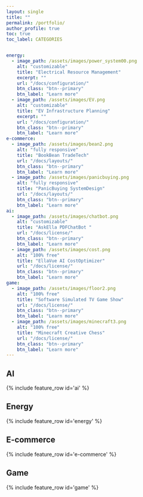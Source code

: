 ```yaml
---  
layout: single  
title: ""  
permalink: /portfolio/  
author_profile: true  
toc: true
toc_label: CATEGORIES


energy:  
  - image_path: /assets/images/power_system00.png  
    alt: "customizable"  
    title: "Electrical Resource Management"  
    excerpt: ""
    url: "/docs/configuration/"  
    btn_class: "btn--primary"  
    btn_label: "Learn more"  
  - image_path: /assets/images/EV.png  
    alt: "customizable"  
    title: "EV Infrastructure Planning"  
    excerpt: ""
    url: "/docs/configuration/"  
    btn_class: "btn--primary"  
    btn_label: "Learn more"
e-commerce:  
  - image_path: /assets/images/bean2.png  
    alt: "fully responsive"  
    title: "BookBean TradeTech"   
    url: "/docs/layouts/"  
    btn_class: "btn--primary"  
    btn_label: "Learn more"  
  - image_path: /assets/images/panicbuying.png  
    alt: "fully responsive"  
    title: "PanicBuying SystemDesign"   
    url: "/docs/layouts/"  
    btn_class: "btn--primary"  
    btn_label: "Learn more"  
ai:  
  - image_path: /assets/images/chatbot.png  
    alt: "customizable"  
    title: "AskElla PDFChatBot "   
    url: "/docs/license/"  
    btn_class: "btn--primary"  
    btn_label: "Learn more"   
  - image_path: /assets/images/cost.png  
    alt: "100% free"  
    title: "EllaVue AI CostOptimizer"   
    url: "/docs/license/"  
    btn_class: "btn--primary"  
    btn_label: "Learn more" 
game:  
  - image_path: /assets/images/floor2.png  
    alt: "100% free"  
    title: "Software Simulated TV Game Show"   
    url: "/docs/license/"  
    btn_class: "btn--primary"  
    btn_label: "Learn more"   
  - image_path: /assets/images/minecraft3.png  
    alt: "100% free"  
    title: "Minecraft Creative Chess"   
    url: "/docs/license/"  
    btn_class: "btn--primary"  
    btn_label: "Learn more" 
---  
```

## AI
{% include feature_row id='ai' %}

## Energy

{% include feature_row id='energy' %}

## E-commerce

{% include feature_row id='e-commerce' %}

## Game

{% include feature_row id='game' %}
    

